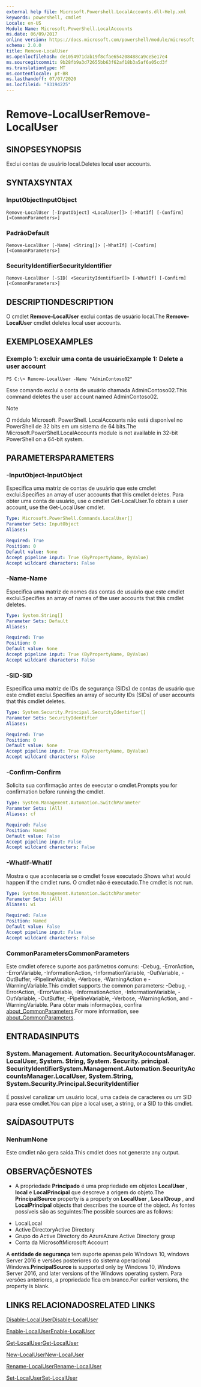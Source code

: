 ```yaml
---
external help file: Microsoft.Powershell.LocalAccounts.dll-Help.xml
keywords: powershell, cmdlet
Locale: en-US
Module Name: Microsoft.PowerShell.LocalAccounts
ms.date: 06/09/2017
online version: https://docs.microsoft.com/powershell/module/microsoft.powershell.localaccounts/remove-localuser?view=powershell-5.1&WT.mc_id=ps-gethelp
schema: 2.0.0
title: Remove-LocalUser
ms.openlocfilehash: de1054971dab19f8cfae654208488ca9ce5e17e4
ms.sourcegitcommit: 9b28fb9a3d72655bb63f62af18b3a5af6a05cd3f
ms.translationtype: MT
ms.contentlocale: pt-BR
ms.lasthandoff: 07/07/2020
ms.locfileid: "93194225"
---
```

# <span data-ttu-id="bb6e2-103">Remove-LocalUser</span><span class="sxs-lookup"><span data-stu-id="bb6e2-103">Remove-LocalUser</span></span>

## <span data-ttu-id="bb6e2-104">SINOPSE</span><span class="sxs-lookup"><span data-stu-id="bb6e2-104">SYNOPSIS</span></span>
<span data-ttu-id="bb6e2-105">Exclui contas de usuário local.</span><span class="sxs-lookup"><span data-stu-id="bb6e2-105">Deletes local user accounts.</span></span>

## <span data-ttu-id="bb6e2-106">SYNTAX</span><span class="sxs-lookup"><span data-stu-id="bb6e2-106">SYNTAX</span></span>

### <span data-ttu-id="bb6e2-107">InputObject</span><span class="sxs-lookup"><span data-stu-id="bb6e2-107">InputObject</span></span>

```
Remove-LocalUser [-InputObject] <LocalUser[]> [-WhatIf] [-Confirm] [<CommonParameters>]
```

### <span data-ttu-id="bb6e2-108">Padrão</span><span class="sxs-lookup"><span data-stu-id="bb6e2-108">Default</span></span>

```
Remove-LocalUser [-Name] <String[]> [-WhatIf] [-Confirm] [<CommonParameters>]
```

### <span data-ttu-id="bb6e2-109">SecurityIdentifier</span><span class="sxs-lookup"><span data-stu-id="bb6e2-109">SecurityIdentifier</span></span>

```
Remove-LocalUser [-SID] <SecurityIdentifier[]> [-WhatIf] [-Confirm] [<CommonParameters>]
```

## <span data-ttu-id="bb6e2-110">DESCRIPTION</span><span class="sxs-lookup"><span data-stu-id="bb6e2-110">DESCRIPTION</span></span>
<span data-ttu-id="bb6e2-111">O cmdlet **Remove-LocalUser** exclui contas de usuário local.</span><span class="sxs-lookup"><span data-stu-id="bb6e2-111">The **Remove-LocalUser** cmdlet deletes local user accounts.</span></span>

## <span data-ttu-id="bb6e2-112">EXEMPLOS</span><span class="sxs-lookup"><span data-stu-id="bb6e2-112">EXAMPLES</span></span>

### <span data-ttu-id="bb6e2-113">Exemplo 1: excluir uma conta de usuário</span><span class="sxs-lookup"><span data-stu-id="bb6e2-113">Example 1: Delete a user account</span></span>

```
PS C:\> Remove-LocalUser -Name "AdminContoso02"
```

<span data-ttu-id="bb6e2-114">Esse comando exclui a conta de usuário chamada AdminContoso02.</span><span class="sxs-lookup"><span data-stu-id="bb6e2-114">This command deletes the user account named AdminContoso02.</span></span>

> [!NOTE]
> <span data-ttu-id="bb6e2-115">O módulo Microsoft. PowerShell. LocalAccounts não está disponível no PowerShell de 32 bits em um sistema de 64 bits.</span><span class="sxs-lookup"><span data-stu-id="bb6e2-115">The Microsoft.PowerShell.LocalAccounts module is not available in 32-bit PowerShell on a 64-bit system.</span></span>

## <span data-ttu-id="bb6e2-116">PARAMETERS</span><span class="sxs-lookup"><span data-stu-id="bb6e2-116">PARAMETERS</span></span>

### <span data-ttu-id="bb6e2-117">-InputObject</span><span class="sxs-lookup"><span data-stu-id="bb6e2-117">-InputObject</span></span>
<span data-ttu-id="bb6e2-118">Especifica uma matriz de contas de usuário que este cmdlet exclui.</span><span class="sxs-lookup"><span data-stu-id="bb6e2-118">Specifies an array of user accounts that this cmdlet deletes.</span></span>
<span data-ttu-id="bb6e2-119">Para obter uma conta de usuário, use o cmdlet Get-LocalUser.</span><span class="sxs-lookup"><span data-stu-id="bb6e2-119">To obtain a user account, use the Get-LocalUser cmdlet.</span></span>

```yaml
Type: Microsoft.PowerShell.Commands.LocalUser[]
Parameter Sets: InputObject
Aliases:

Required: True
Position: 0
Default value: None
Accept pipeline input: True (ByPropertyName, ByValue)
Accept wildcard characters: False
```

### <span data-ttu-id="bb6e2-120">-Name</span><span class="sxs-lookup"><span data-stu-id="bb6e2-120">-Name</span></span>
<span data-ttu-id="bb6e2-121">Especifica uma matriz de nomes das contas de usuário que este cmdlet exclui.</span><span class="sxs-lookup"><span data-stu-id="bb6e2-121">Specifies an array of names of the user accounts that this cmdlet deletes.</span></span>

```yaml
Type: System.String[]
Parameter Sets: Default
Aliases:

Required: True
Position: 0
Default value: None
Accept pipeline input: True (ByPropertyName, ByValue)
Accept wildcard characters: False
```

### <span data-ttu-id="bb6e2-122">-SID</span><span class="sxs-lookup"><span data-stu-id="bb6e2-122">-SID</span></span>
<span data-ttu-id="bb6e2-123">Especifica uma matriz de IDs de segurança (SIDs) de contas de usuário que este cmdlet exclui.</span><span class="sxs-lookup"><span data-stu-id="bb6e2-123">Specifies an array of security IDs (SIDs) of user accounts that this cmdlet deletes.</span></span>

```yaml
Type: System.Security.Principal.SecurityIdentifier[]
Parameter Sets: SecurityIdentifier
Aliases:

Required: True
Position: 0
Default value: None
Accept pipeline input: True (ByPropertyName, ByValue)
Accept wildcard characters: False
```

### <span data-ttu-id="bb6e2-124">-Confirm</span><span class="sxs-lookup"><span data-stu-id="bb6e2-124">-Confirm</span></span>
<span data-ttu-id="bb6e2-125">Solicita sua confirmação antes de executar o cmdlet.</span><span class="sxs-lookup"><span data-stu-id="bb6e2-125">Prompts you for confirmation before running the cmdlet.</span></span>

```yaml
Type: System.Management.Automation.SwitchParameter
Parameter Sets: (All)
Aliases: cf

Required: False
Position: Named
Default value: False
Accept pipeline input: False
Accept wildcard characters: False
```

### <span data-ttu-id="bb6e2-126">-WhatIf</span><span class="sxs-lookup"><span data-stu-id="bb6e2-126">-WhatIf</span></span>
<span data-ttu-id="bb6e2-127">Mostra o que aconteceria se o cmdlet fosse executado.</span><span class="sxs-lookup"><span data-stu-id="bb6e2-127">Shows what would happen if the cmdlet runs.</span></span>
<span data-ttu-id="bb6e2-128">O cmdlet não é executado.</span><span class="sxs-lookup"><span data-stu-id="bb6e2-128">The cmdlet is not run.</span></span>

```yaml
Type: System.Management.Automation.SwitchParameter
Parameter Sets: (All)
Aliases: wi

Required: False
Position: Named
Default value: False
Accept pipeline input: False
Accept wildcard characters: False
```

### <span data-ttu-id="bb6e2-129">CommonParameters</span><span class="sxs-lookup"><span data-stu-id="bb6e2-129">CommonParameters</span></span>
<span data-ttu-id="bb6e2-130">Este cmdlet oferece suporte aos parâmetros comuns: -Debug, -ErrorAction, -ErrorVariable, -InformationAction, -InformationVariable, -OutVariable, -OutBuffer, -PipelineVariable, -Verbose, -WarningAction e -WarningVariable.</span><span class="sxs-lookup"><span data-stu-id="bb6e2-130">This cmdlet supports the common parameters: -Debug, -ErrorAction, -ErrorVariable, -InformationAction, -InformationVariable, -OutVariable, -OutBuffer, -PipelineVariable, -Verbose, -WarningAction, and -WarningVariable.</span></span> <span data-ttu-id="bb6e2-131">Para obter mais informações, confira [about_CommonParameters](https://go.microsoft.com/fwlink/?LinkID=113216).</span><span class="sxs-lookup"><span data-stu-id="bb6e2-131">For more information, see [about_CommonParameters](https://go.microsoft.com/fwlink/?LinkID=113216).</span></span>

## <span data-ttu-id="bb6e2-132">ENTRADAS</span><span class="sxs-lookup"><span data-stu-id="bb6e2-132">INPUTS</span></span>

### <span data-ttu-id="bb6e2-133">System. Management. Automation. SecurityAccountsManager. LocalUser, System. String, System. Security. principal. SecurityIdentifier</span><span class="sxs-lookup"><span data-stu-id="bb6e2-133">System.Management.Automation.SecurityAccountsManager.LocalUser, System.String, System.Security.Principal.SecurityIdentifier</span></span>
<span data-ttu-id="bb6e2-134">É possível canalizar um usuário local, uma cadeia de caracteres ou um SID para esse cmdlet.</span><span class="sxs-lookup"><span data-stu-id="bb6e2-134">You can pipe a local user, a string, or a SID to this cmdlet.</span></span>

## <span data-ttu-id="bb6e2-135">SAÍDAS</span><span class="sxs-lookup"><span data-stu-id="bb6e2-135">OUTPUTS</span></span>

### <span data-ttu-id="bb6e2-136">Nenhum</span><span class="sxs-lookup"><span data-stu-id="bb6e2-136">None</span></span>
<span data-ttu-id="bb6e2-137">Este cmdlet não gera saída.</span><span class="sxs-lookup"><span data-stu-id="bb6e2-137">This cmdlet does not generate any output.</span></span>

## <span data-ttu-id="bb6e2-138">OBSERVAÇÕES</span><span class="sxs-lookup"><span data-stu-id="bb6e2-138">NOTES</span></span>

* <span data-ttu-id="bb6e2-139">A propriedade **Principado** é uma propriedade em objetos **LocalUser** , **local** e **LocalPrincipal** que descreve a origem do objeto.</span><span class="sxs-lookup"><span data-stu-id="bb6e2-139">The **PrincipalSource** property is a property on **LocalUser** , **LocalGroup** , and **LocalPrincipal** objects that describes the source of the object.</span></span> <span data-ttu-id="bb6e2-140">As fontes possíveis são as seguintes:</span><span class="sxs-lookup"><span data-stu-id="bb6e2-140">The possible sources are as follows:</span></span>

- <span data-ttu-id="bb6e2-141">Local</span><span class="sxs-lookup"><span data-stu-id="bb6e2-141">Local</span></span>
- <span data-ttu-id="bb6e2-142">Active Directory</span><span class="sxs-lookup"><span data-stu-id="bb6e2-142">Active Directory</span></span>
- <span data-ttu-id="bb6e2-143">Grupo do Active Directory do Azure</span><span class="sxs-lookup"><span data-stu-id="bb6e2-143">Azure Active Directory group</span></span>
- <span data-ttu-id="bb6e2-144">Conta da Microsoft</span><span class="sxs-lookup"><span data-stu-id="bb6e2-144">Microsoft Account</span></span>

<span data-ttu-id="bb6e2-145">A **entidade de segurança** tem suporte apenas pelo Windows 10, windows Server 2016 e versões posteriores do sistema operacional Windows.</span><span class="sxs-lookup"><span data-stu-id="bb6e2-145">**PrincipalSource** is supported only by Windows 10, Windows Server 2016, and later versions of the Windows operating system.</span></span> <span data-ttu-id="bb6e2-146">Para versões anteriores, a propriedade fica em branco.</span><span class="sxs-lookup"><span data-stu-id="bb6e2-146">For earlier versions, the property is blank.</span></span>

## <span data-ttu-id="bb6e2-147">LINKS RELACIONADOS</span><span class="sxs-lookup"><span data-stu-id="bb6e2-147">RELATED LINKS</span></span>

[<span data-ttu-id="bb6e2-148">Disable-LocalUser</span><span class="sxs-lookup"><span data-stu-id="bb6e2-148">Disable-LocalUser</span></span>](Disable-LocalUser.md)

[<span data-ttu-id="bb6e2-149">Enable-LocalUser</span><span class="sxs-lookup"><span data-stu-id="bb6e2-149">Enable-LocalUser</span></span>](Enable-LocalUser.md)

[<span data-ttu-id="bb6e2-150">Get-LocalUser</span><span class="sxs-lookup"><span data-stu-id="bb6e2-150">Get-LocalUser</span></span>](Get-LocalUser.md)

[<span data-ttu-id="bb6e2-151">New-LocalUser</span><span class="sxs-lookup"><span data-stu-id="bb6e2-151">New-LocalUser</span></span>](New-LocalUser.md)

[<span data-ttu-id="bb6e2-152">Rename-LocalUser</span><span class="sxs-lookup"><span data-stu-id="bb6e2-152">Rename-LocalUser</span></span>](Rename-LocalUser.md)

[<span data-ttu-id="bb6e2-153">Set-LocalUser</span><span class="sxs-lookup"><span data-stu-id="bb6e2-153">Set-LocalUser</span></span>](Set-LocalUser.md)
